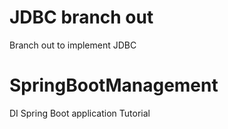 # JDBC branch out
Branch out to implement JDBC

# SpringBootManagement
DI Spring Boot application Tutorial 
